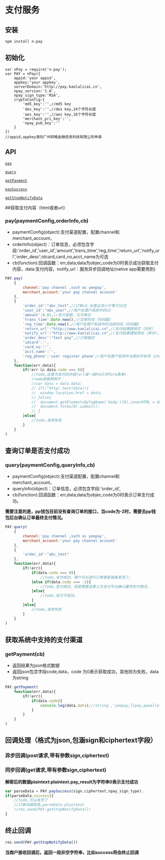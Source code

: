# 支付服务

## 安装

    npm install n-pay
    
## 初始化

    var nPay = require('n-pay');
    var PAY = nPay({
    	appid:'your appid',
    	appkey:'your appkey',
    	serverDomain:'http://pay.kaolalicai.cn',
    	npay_version:'1.0',
    	npay_sign_type:'RSA',
    	cryptoConfig:{
			'md5_key':'',//md5 key
			'des_key':'',//des key,24个字符长度
			'aes_key':'',//aes key,16个字符长度
			'merchant_pri_key':'',
			'npay_pub_key':''
    	}
	})
    //appid,appkey请向广州财略金融信息科技有限公司申请

## API

[`pay`](#pay)

[`query`](#query)

[`getPayment`](#getPayment)

[`paySuccess`](#paySuccess)

[`getStopNotifyData`](#getStopNotifyData)

<a name="pay" />

##获取支付内容（html或者url）

### pay(paymentConfig,orderInfo,cb)
- paymentConfig(object):支付渠道配置，配置channel和merchant_account，
- orderInfo(object)：订单信息，必须包含字段:'order_id','user_id','amount','trans_time','reg_time','return_url','notify_url','order_desc';idcard,card_no,acct_name为可选
- cb(function):回调函数：err,data;data为objec,code为0时表示成功获取支付内容，data:支付内容，notify_url：服务异步回调地址(native app需要用到)

```js
PAY.pay(
    {
		channel:'pay channel ,such as yeepay',
		merchant_account:'your pay channel account'
    },
    {
		'order_id':"abc_test",//订单id,长度必须小于等于32位
		'user_id':"abc_user",//用户在商户系统中的id
		'amount':0.01,//支付金额，元为单位
		'trans_time':Date.now(),//交易时间（时间戳）
		'reg_time':Date.now(),//用户在商户系统中的注册时间（时间戳）
		'return_url':"http://www.kaolalicai.cn",//支付结果跳转页（同步）
		'notify_url':"http://www.kaolalicai.cn",//支付结果通知地址（异步），只有支付成功才会像这个地址post数据
		'order_desc':"test pay",//订单描述
		'idcard':'',
		'card_no':'',
		'acct_name':'',
		'reg_phone':'user register phone'//用户在商户系统中注册的手机号（channel为ppwallet时必传）
    },
    function(err,data){
        if(!err && data.code === 0){
			//todo,这里为支付的内容(url或一段html的form表单)
			//web段使用例子：
			//var data = data.data;
			// if(/^http/.test(data)){
			// 	window.location.href = data;
			// }else{
			// 	document.getElementsByTagName('body')[0].innerHTML = data;
			// 	document.forms[0].submit();
			// }
        }else{
			//todo,请求失败
        }
    }
)
```

<a name="query" />

## 查询订单是否支付成功

### query(paymentConfig,queryInfo,cb)
- paymentConfig(object):支付渠道配置，配置channel和merchant_account，
- queryInfo(object)：订单信息，必须包含字段:'order_id',
- cb(function):回调函数：err,data;data为objec,code为0时表示订单支付成功。

**需要注意的是，pp钱包目前没有查询订单的接口，当code为-2时，需要去pp钱包后台确认订单最终支付情况。** 

```js
PAY.query(
    {
		channel:'pay channel ,such as yeepay',
		merchant_account:'your pay channel account'
    },
    {
		'order_id':"abc_test"
    },
    function(err,data){
        if(!err){
			if(data.code === 0){
				//todo,支付成功，商户可以进行订单更新或者发货了。
			}else if(data.code === -2){
				//todo,支付成功，但是需要去第三方支付平台确认最终支付情况。
			}else{
				//todo.支付不成功。
			}
        }else{
			//todo,请求失败
        }
    }
)
```

<a name="getPayment" />

## 获取系统中支持的支付渠道

### getPayment(cb)
- 返回结果为json格式数据
- 返回json包含字段code,data，code 为0表示获取成功，其他则为失败。data为string

```js
PAY.getPayment(
	function(err,data){
		if(!err){
			if(data.code){
				console.log(data.data);//string ,'yeepay,llpay,ppwallet'
			}
		}
	}
)
```


<a name="paySuccess" />

## 回调处理（格式为json,包涵sign和ciphertext字段）

### 异步回调(post请求,带有参数sign,ciphertext)

### 同步回调(get请求,带有参数sign,ciphertext)

**解密后的数据plaintext:plaintext.pay_result为字符串0表示支付成功**

```js
var parseData = PAY.paySuccess(sign,ciphertext,npay_sign_type);
if(parseData.success){
	//todo,可以发货了
	//订单详细信息,parseData.plaintext
	//res.send(PAY.getStopNotifyData())
}

```

<a name="getStopNotifyData" />

## 终止回调


```js
res.send(PAY.getStopNotifyData())
```

**当商户接收回调后，返回一段非空字符串，比如success将会终止回调**
